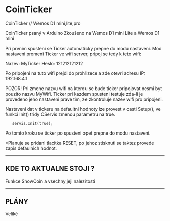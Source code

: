 # CoinTicker
CoinTicker // Wemos D1 mini,lite,pro

CoinTicker psaný v Arduino
Zkoušeno na Wemos D1 mini Lite a Wemos D1 mini

Pri prvnim spusteni se Ticker automaticky prepne do modu nastaveni.
Mod nastaveni promeni Ticker ve wifi server, pripoj se tedy k teto wifi:

Nazev: MyTicker
Heslo: 121212121212

Po pripojeni na tuto wifi prejdi do prohlizece a zde otevri adresu 
IP: 192.168.4.1

POZOR! Pri zmene nazvu wifi na kterou se bude ticker pripojovat nesmi
       byt pouzito nazvu MyWifi.
       Ticker pri kazdem spusteni testuje zda-li je provedeno jeho
       nastaveni prave tim, ze zkontroluje nazev wifi pro pripojeni.

Nastaveni dat v tickeru na defaultni hodnoty lze provest v casti Setup(),
ve funkci Init() tridy CServis zmenou parametru na true. 

       servis.Init(true);

Po tomto kroku se ticker po spusteni opet prepne do modu nastaveni.

*Planuje se pridani tlacitka RESET, po jehoz stisknuti se taktez
 provede zapis defaulnich hodnot.

----------------------------------------
KDE TO AKTUALNE STOJI ?
----------------------------------------
Funkce ShowCoin a vsechny jeji nalezitosti

----------------------------------------
PLÁNY
----------------------------------------
Veliké
